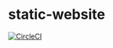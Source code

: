 # static-website

[![CircleCI](https://circleci.com/gh/PeterSkopal/static-website.svg?style=svg)](https://circleci.com/gh/PeterSkopal/static-website)